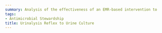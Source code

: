 ```yaml
---
summary: Analysis of the effectiveness of an EMR-based intervention to reduce treatment of asymptomatic bacteriuria. 
tags:
- Antimicrobial Stewardship
title: Urinalysis Reflex to Urine Culture
---
```



